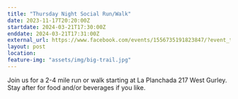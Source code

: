 ```yaml
---
title: "Thursday Night Social Run/Walk"
date: 2023-11-17T20:20:00Z
startdate: 2024-03-21T17:30:00Z
enddate: 2024-03-21T17:31:00Z
external_url: https://www.facebook.com/events/1556735191823847/?event_time_id=1556735255157174
layout: post
location: 
feature-img: "assets/img/big-trail.jpg"
---
```


Join us for a 2-4 mile run or walk starting at La Planchada 217 West Gurley. Stay after for food and/or beverages if you like. <br>
  <br>
  
